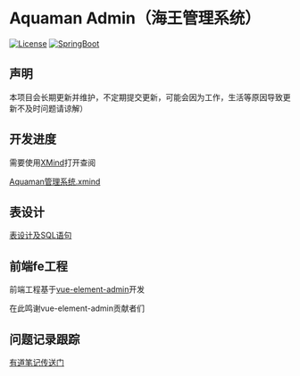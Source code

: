 # Aquaman Admin（海王管理系统）

[![License](https://img.shields.io/badge/license-MIT-blue.svg)](LICENSE)
[![SpringBoot](https://img.shields.io/badge/springboot-2.1.3.RELEASE-brightgreen)](SPRINGBOOT)

## 声明

本项目会长期更新并维护，不定期提交更新，可能会因为工作，生活等原因导致更新不及时问题请谅解）

## 开发进度

需要使用[XMind](https://www.xmind.cn/xmind8-pro/)打开查阅

[Aquaman管理系统.xmind](https://github.com/kukukakiki/aquaman/tree/master/aquaman-doc/1.%20requirements)

## 表设计

[表设计及SQL语句](https://github.com/kukukakiki/aquaman/tree/master/aquaman-doc/2.design/1.db%20design)


## 前端fe工程

前端工程基于[vue-element-admin](https://github.com/PanJiaChen/vue-element-admin)开发

在此鸣谢vue-element-admin贡献者们

## 问题记录跟踪

[有道笔记传送门](http://note.youdao.com/noteshare?id=d212a2fa2f7850518572b904e28d05ad)
